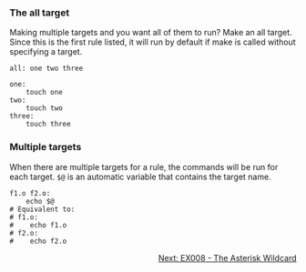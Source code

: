 ### The all target
Making multiple targets and you want all of them to run? Make an all target. 
Since this is the first rule listed, it will run by default if make is called without specifying a target.

```make
all: one two three

one:
	touch one
two:
	touch two
three:
	touch three
```

### Multiple targets
When there are multiple targets for a rule, the commands will be run for each target. 
`$@` is an automatic variable that contains the target name.

```make
f1.o f2.o:
	echo $@
# Equivalent to:
# f1.o:
#	 echo f1.o
# f2.o:
#	 echo f2.o
```

<p align="right">
	<a href="https://github.com/AmrElsayyad/makefile-tutorial/tree/main/EX008%20-%20The%20Asterisk%20Wildcard" id="EX008">
		Next: EX008 - The Asterisk Wildcard
	</a>
</p>
